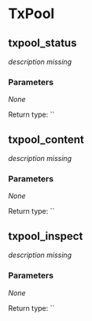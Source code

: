 # TxPool

## txpool\_status

_description missing_

### **Parameters**

_None_

Return type: \`\`

## txpool\_content

_description missing_

### **Parameters**

_None_

Return type: \`\`

## txpool\_inspect

_description missing_

### **Parameters**

_None_

Return type: \`\`

